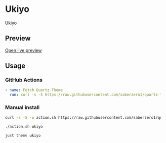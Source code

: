 # Ukiyo

[Ukiyo](#)

## Preview

[Open live preview](https://quartz-themes.github.io/ukiyo/)

## Usage

### GitHub Actions

```yaml
- name: Fetch Quartz Theme
  run: curl -s -S https://raw.githubusercontent.com/saberzero1/quartz-themes/master/action.sh | bash -s -- ukiyo
```

### Manual install

```bash
curl -s -S -o action.sh https://raw.githubusercontent.com/saberzero1/quartz-themes/master/action.sh

./action.sh ukiyo
```

```bash
just theme ukiyo
```
